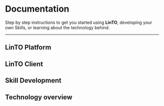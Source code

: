# Documentation

Step by step instructions to get you started using **LinTO**, developing your own Skills, or learning about the technology behind.

----

## LinTO Platform


## LinTO Client


## Skill Development

## Technology overview

